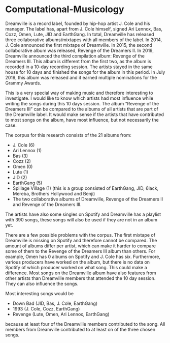 # Computational-Musicology

Dreamville is a record label, founded by hip-hop artist J. Cole and his manager. The label has, apart from J. Cole himself, signed Ari Lennox, Bas, Cozz, Omen, Lute, JID and EarthGang.  In total, Dreamville has released three collaborative albums/mixtapes with all members of the label. In 2014, J. Cole announced the first mixtape of Dreamville. In 2015, the second collaborative album was released, Revenge of the Dreamers II. In 2019, Dreamville announced the third compilation album: Revenge of the Dreamers III. This album is different from the first two, as the album is recorded in a 10-day recording session. The artists stayed in the same house for 10 days and finished the songs for the album in this period. In July 2019, this album was released and it earned multiple nominations for the Grammy Awards.

This is a very special way of making music and therefore interesting to investigate. I would like to know which artists had most influence while writing the songs during this 10 days session. The album “Revenge of the Dreamers III” can be compared to the albums of all artists that are part of the Dreamville label. It would make sense if the artists that have contributed to most songs on the album, have most influence, but not necessarily the case.

The corpus for this research consists of the 21 albums from:
- J. Cole (6)
- Ari Lennox (1)
- Bas (3)
- Cozz (2)
- Omen (0)
- Lute (1)
- JID (2)
- EarthGang (5)
- Spillage Village (1) (this is a group consisted of EarthGang, JID, 6lack, Mereba, Brothers Hollywood and Benji) 
- The two collaborative albums of Dreamville, Revenge of the Dreamers II and Revenge of the Dreamers III.

The artists have also some singles on Spotify and Dreamville has a playlist with 390 songs, these songs will also be used if they are not in an album yet. 

There are a few possible problems with the corpus. The first mixtape of Dreamville is missing on Spotify and therefore cannot be compared.
The amount of albums differ per artist, which can make it harder to compare some of them to the Revenge of the Dreamers III album than others. For example, Omen has 0 albums  on Spotify and J. Cole has six. Furthermore, various producers have worked on the album, but there is no data on Spotify of which producer worked on what song. This could make a difference. Most songs on the Dreamville album have also features from other artists than Dreamville members that attended the 10 day session. They can also influence the songs.

Most interesting songs would be 
- Down Bad (JID, Bas, J. Cole, EarthGang)
- 1993 (J. Cole, Cozz, EarthGang)
- Revenge (Lute, Omen, Ari Lennox, EarthGang)

because at least four of the Dreamville members contributed to the song. All members from Dreamville contributed to at least on of the three chosen songs. 
